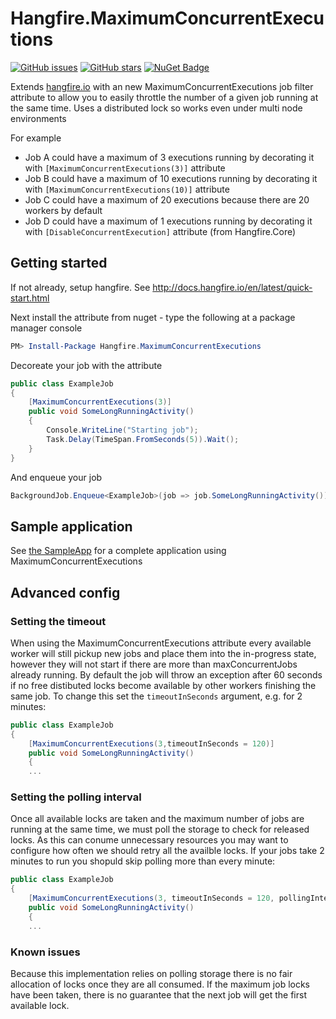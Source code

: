 Hangfire.MaximumConcurrentExecutions
====================================

[![GitHub issues](https://img.shields.io/github/issues/alastairtree/Hangfire.MaximumConcurrentExecutions.svg)](https://github.com/alastairtree/Hangfire.MaximumConcurrentExecutions/issues)
[![GitHub stars](https://img.shields.io/github/stars/alastairtree/Hangfire.MaximumConcurrentExecutions.svg)](https://github.com/alastairtree/Hangfire.MaximumConcurrentExecutions/stargazers)
[![NuGet Badge](https://buildstats.info/nuget/Hangfire.MaximumConcurrentExecutions)](https://www.nuget.org/packages/Hangfire.MaximumConcurrentExecutions)


Extends [hangfire.io](https://github.com/HangfireIO/Hangfire) with an new MaximumConcurrentExecutions job filter attribute to allow you to 
easily throttle the number of a given job running at the same time. Uses a distributed lock so works even under multi node environments

For example 
* Job A could have a maximum of 3 executions running by decorating it with `[MaximumConcurrentExecutions(3)]` attribute
* Job B could have a maximum of 10 executions running by decorating it with `[MaximumConcurrentExecutions(10)]` attribute
* Job C could have a maximum of 20 executions because there are 20 workers by default
* Job D could have a maximum of 1 executions running by decorating it with `[DisableConcurrentExecution]` attribute (from Hangfire.Core)

## Getting started

If not already, setup hangfire. See http://docs.hangfire.io/en/latest/quick-start.html

Next install the attribute from nuget - type the following at a package manager console

```powershell
PM> Install-Package Hangfire.MaximumConcurrentExecutions
```

Decoreate your job with the attribute

```csharp
public class ExampleJob
{
    [MaximumConcurrentExecutions(3)]
    public void SomeLongRunningActivity()
    {
        Console.WriteLine("Starting job");
        Task.Delay(TimeSpan.FromSeconds(5)).Wait();
    }
}
```

And enqueue your job

```csharp
BackgroundJob.Enqueue<ExampleJob>(job => job.SomeLongRunningActivity());
```

## Sample application

See [the SampleApp](/SampleApp) for a complete application using MaximumConcurrentExecutions

## Advanced config

### Setting the timeout

When using the MaximumConcurrentExecutions attribute every available worker will still pickup new jobs and place
them into the in-progress state, however they will not start if there are more than maxConcurrentJobs already 
running. By default the job will throw an exception after 60 seconds if no free distibuted locks become available
by other workers finishing the same job. To change this set the `timeoutInSeconds` argument, e.g. for 2 minutes:

```csharp
public class ExampleJob
{
    [MaximumConcurrentExecutions(3,timeoutInSeconds = 120)]
    public void SomeLongRunningActivity()
    {
	...
```
### Setting the polling interval

Once all available locks are taken and the maximum number of jobs are running at the same time, we must poll 
the storage to check for released locks. As this can conume unnecessary resources you may want to configure 
how often we should retry all the availble locks. If your jobs take 2 minutes to run you shopuld skip polling 
more than every minute:

```csharp
public class ExampleJob
{
    [MaximumConcurrentExecutions(3, timeoutInSeconds = 120, pollingIntervalInSeconds = 60)]
    public void SomeLongRunningActivity()
    {
	...
```

### Known issues
Because this implementation relies on polling storage there is no fair allocation of locks once they 
are all consumed. If the maximum job locks have been taken, there is no guarantee that the next job will get 
the first available lock.